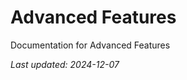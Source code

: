 <!-- markdownlint-disable MD013 line-length -->

# Advanced Features

Documentation for Advanced Features

*Last updated: 2024-12-07*
